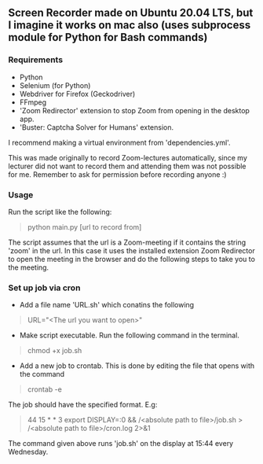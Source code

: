 ## Screen Recorder made on Ubuntu 20.04 LTS, but I imagine it works on mac also (uses subprocess module for Python for Bash commands) 

### Requirements
* Python
* Selenium (for Python)
* Webdriver for Firefox (Geckodriver)
* FFmpeg
* 'Zoom Redirector' extension to stop Zoom from opening in the desktop app. 
* 'Buster: Captcha Solver for Humans' extension.

I recommend making a virtual environment from 'dependencies.yml'. 

This was made originally to record Zoom-lectures automatically, since my lecturer did not want to record them and attending them was not possible for me. Remember to ask for permission before recording anyone :)


### Usage

Run the script like the following:

> python main.py [url to record from]

The script assumes that the url is a Zoom-meeting if it contains the string 'zoom' in the url. 
In this case it uses the installed extension Zoom Redirector to open the meeting in the browser and do the following steps to take you to the meeting. 

### Set up job via cron

* Add a file name 'URL.sh' which conatins the following 
> URL="\<The url you want to open\>"

* Make script executable. Run the following command in the terminal. 
> chmod +x job.sh

* Add a new job to crontab. This is done by editing the file that opens with the command 
> crontab -e  

The job should have the specified format. 
E.g: 

> 44 15 * * 3 export DISPLAY=:0 && /\<absolute path to file\>/job.sh > /\<absolute path to file\>/cron.log 2>&1

The command given above runs 'job.sh' on the display at 15:44 every Wednesday. 
